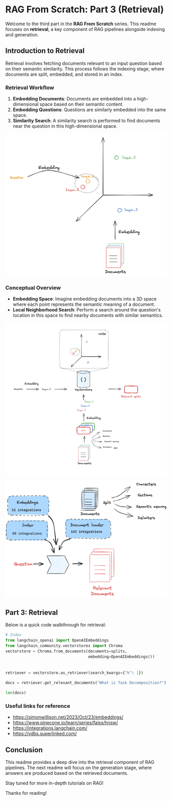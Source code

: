 # RAG From Scratch: Part 3 (Retrieval)

Welcome to the third part in the **RAG From Scratch** series. This readme focuses on **retrieval**, a key component of RAG pipelines alongside indexing and generation.

## Introduction to Retrieval

Retrieval involves fetching documents relevant to an input question based on their semantic similarity. This process follows the indexing stage, where documents are split, embedded, and stored in an index.

### Retrieval Workflow

1. **Embedding Documents**: Documents are embedded into a high-dimensional space based on their semantic content.
2. **Embedding Questions**: Questions are similarly embedded into the same space.
3. **Similarity Search**: A similarity search is performed to find documents near the question in this high-dimensional space.

![retrieval-semantic-search](https://github.com/DharaniDJ/My-Programming-Journey/blob/assets/assets/RAG/retrieval-semantic-search.png)

### Conceptual Overview

- **Embedding Space**: Imagine embedding documents into a 3D space where each point represents the semantic meaning of a document.
- **Local Neighborhood Search**: Perform a search around the question's location in this space to find nearby documents with similar semantics.

![vectorstores](https://github.com/DharaniDJ/My-Programming-Journey/blob/assets/assets/RAG/vectorstores.png)

![langchain-integrations](https://github.com/DharaniDJ/My-Programming-Journey/blob/assets/assets/RAG/langchain-integrations.png)

## Part 3: Retrieval

Below is a quick code walkthrough for retrieval:

```python
# Index
from langchain_openai import OpenAIEmbeddings
from langchain_community.vectorstores import Chroma
vectorstore = Chroma.from_documents(documents=splits, 
                                    embedding=OpenAIEmbeddings())


retriever = vectorstore.as_retriever(search_kwargs={"k": 1})
```
```python
docs = retriever.get_relevant_documents("What is Task Decomposition?")
```
```python
len(docs)
```

### Useful links for reference

- https://simonwillison.net/2023/Oct/23/embeddings/
- https://www.pinecone.io/learn/series/faiss/hnsw/
- https://integrations.langchain.com/
- https://vdbs.superlinked.com/

## Conclusion

This readme provides a deep dive into the retrieval component of RAG pipelines. The next readme will focus on the generation stage, where answers are produced based on the retrieved documents.

Stay tuned for more in-depth tutorials on RAG!

Thanks for reading!
